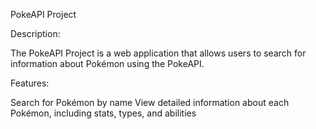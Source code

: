 PokeAPI Project

Description:

The PokeAPI Project is a web application that allows users to search for information about Pokémon using the PokeAPI.

Features:

Search for Pokémon by name
View detailed information about each Pokémon, including stats, types, and abilities
